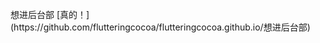 <html>
 <head>
   <!-- Global site tag (gtag.js) - Google Analytics -->
<script async src="https://www.googletagmanager.com/gtag/js?id=UA-177394059-1"></script>
<script>
  window.dataLayer = window.dataLayer || [];
  function gtag(){dataLayer.push(arguments);}
  gtag('js', new Date());

  gtag('config', 'UA-177394059-1');
</script>
</head>
<body>
想进后台部
 [真的！](https://github.com/flutteringcocoa/flutteringcocoa.github.io/想进后台部)
</body>
</html>
